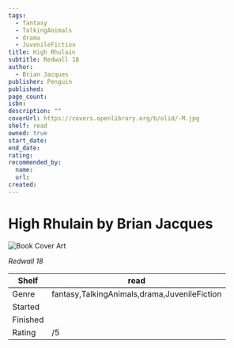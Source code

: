 ```yaml
---
tags:
  - fantasy
  - TalkingAnimals
  - drama
  - JuvenileFiction
title: High Rhulain
subtitle: Redwall 18
author:
  - Brian Jacques
publisher: Penguin
published:
page_count:
isbn:
description: ""
coverUrl: https://covers.openlibrary.org/b/olid/-M.jpg
shelf: read
owned: true
start_date:
end_date:
rating:
recommended_by:
  name:
  url:
created:
---
```


# High Rhulain by Brian Jacques

![Book Cover Art](https://covers.openlibrary.org/b/olid/-M.jpg)

_Redwall 18_

| Shelf | read |
| --- | --- |
| Genre | fantasy,TalkingAnimals,drama,JuvenileFiction |
| Started |  |
| Finished |  |
| Rating | /5 |
